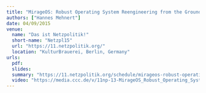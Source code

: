 ```yaml
---
title: "MirageOS: Robust Operating System Reengineering from the Ground Up"
authors: ["Hannes Mehnert"]
date: 04/09/2015
venue:
  name: "Das ist Netzpolitik!"
  short-name: "Netzpl15"
  url: "https://11.netzpolitik.org/"
  location: "KulturBrauerei, Berlin, Germany"
urls:
  pdf:
  slides:
  summary: "https://11.netzpolitik.org/schedule/mirageos-robust-operating-system-reengineering-from-the-grounds-up/"
  video: "https://media.ccc.de/v/11np-13-MirageOS_Robust_Operating_System"
---
```

